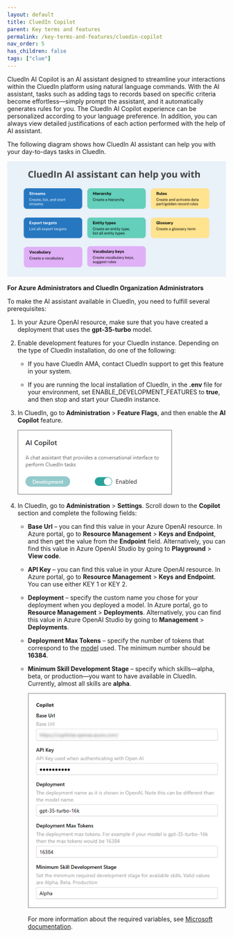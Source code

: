 ```yaml
---
layout: default
title: CluedIn Copilot
parent: Key terms and features
permalink: /key-terms-and-features/cluedin-copilot
nav_order: 5
has_children: false
tags: ["clue"]
---
```


CluedIn AI Copilot is an AI assistant designed to streamline your interactions within the CluedIn platform using natural language commands. With the AI assistant, tasks such as adding tags to records based on specific criteria become effortless—simply prompt the assistant, and it automatically generates rules for you. The CluedIn AI Copilot experience can be personalized according to your language preference. In addition, you can always view detailed justifications of each action performed with the help of AI assistant.

The following diagram shows how CluedIn AI assistant can help you with your day-to-days tasks in CluedIn.

![copilot-diagram.png](../../assets/images/key-terms-and-features/copilot-diagram.png)

**For Azure Administrators and CluedIn Organization Administrators**

To make the AI assistant available in CluedIn, you need to fulfill several prerequisites:

1. In your Azure OpenAI resource, make sure that you have created a deployment that uses the **gpt-35-turbo** model.

1. Enable development features for your CluedIn instance. Depending on the type of CluedIn installation, do one of the following:

    - If you have CluedIn AMA, contact CluedIn support to get this feature in your system.

    - If you are running the local installation of CluedIn, in the **.env** file for your environment, set ENABLE_DEVELOPMENT_FEATURES to **true**, and then stop and start your CluedIn instance.

1. In CluedIn, go to **Administration** > **Feature Flags**, and then enable the **AI Copilot** feature.

    ![copilot-1.png](../../assets/images/key-terms-and-features/copilot-1.png)

1. In CluedIn, go to **Administration** > **Settings**. Scroll down to the **Copilot** section and complete the following fields:

    - **Base Url** – you can find this value in your Azure OpenAI resource. In Azure portal, go to **Resource Management** > **Keys and Endpoint**, and then get the value from the **Endpoint** field. Alternatively, you can find this value in Azure OpenAI Studio by going to **Playground** > **View code**.

    - **API Key** – you can find this value in your Azure OpenAI resource. In Azure portal, go to **Resource Management** > **Keys and Endpoint**. You can use either KEY 1 or KEY 2.

    - **Deployment** – specify the custom name you chose for your deployment when you deployed a model. In Azure portal, go to **Resource Management** > **Deployments**. Alternatively, you can find this value in Azure OpenAI Studio by going to **Management** > **Deployments**.

    - **Deployment Max Tokens** – specify the number of tokens that correspond to the [model](https://platform.openai.com/docs/models/moderation) used. The minimum number should be **16384**.

    - **Minimum Skill Development Stage** – specify which skills—alpha, beta, or production—you want to have available in CluedIn. Currently, almost all skills are **alpha**.

        ![copilot-2](../../assets/images/key-terms-and-features/copilot-2.png)

        For more information about the required variables, see [Microsoft documentation](https://learn.microsoft.com/en-us/azure/ai-services/openai/quickstart?tabs=command-line%2Cpython&pivots=programming-language-python#retrieve-key-and-endpoint).